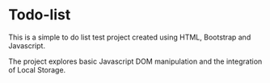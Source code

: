 # Todo-list

This is a simple to do list test project created using HTML, Bootstrap and Javascript. 

The project explores basic Javascript DOM manipulation and the integration of Local Storage.
